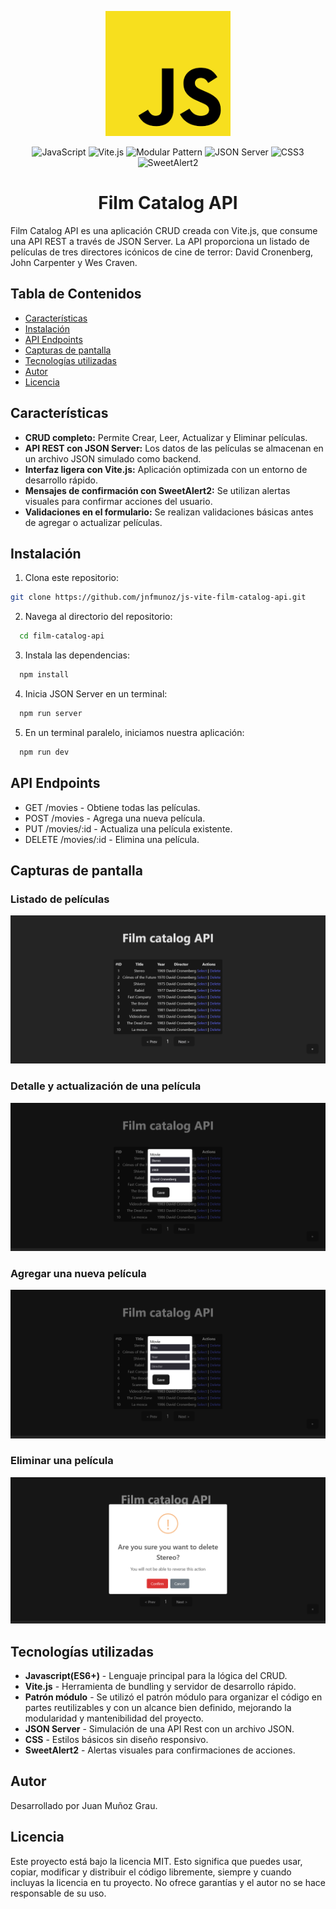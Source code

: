 <p align="center">
  <img src="screenshots/javascript-logo.png" alt="Javascript Logo" width="200">
</p>

<div align="center">
  <img src="https://img.shields.io/badge/JavaScript-ES6+-F7DF1E?style=flat&logo=javascript&logoColor=yellow" alt="JavaScript">
  <img src="https://img.shields.io/badge/Vite.js-646CFF?style=flat&logo=vite&logoColor=white" alt="Vite.js">
  <img src="https://img.shields.io/badge/Modular%20Pattern-3e8e41?style=flat&logo=javascript&logoColor=white" alt="Modular Pattern">
  <img src="https://img.shields.io/badge/JSON%20Server-323330?style=flat&logo=json&logoColor=white" alt="JSON Server">
  <img src="https://img.shields.io/badge/CSS3-1572B6?style=flat&logo=css3&logoColor=white" alt="CSS3">
  <img src="https://img.shields.io/badge/SweetAlert2-ff5a5f?style=flat&logo=javascript&logoColor=white" alt="SweetAlert2">

</div>

<div align=center>
  <h1>Film Catalog API</h1>
</div>
Film Catalog API es una aplicación CRUD creada con Vite.js, que consume una API REST a través de JSON Server. La API proporciona un listado de películas de tres directores icónicos de cine de terror: David Cronenberg, John Carpenter y Wes Craven.

## Tabla de Contenidos
- [Características](#características)
- [Instalación](#instalación)
- [API Endpoints](#api-endpoints)
- [Capturas de pantalla](#capturas-de-pantalla)
- [Tecnologías utilizadas](#tecnologías-utilizadas)
- [Autor](#autor)
- [Licencia](#licencia)

## Características
- **CRUD completo:** Permite Crear, Leer, Actualizar y Eliminar películas.
- **API REST con JSON Server:** Los datos de las películas se almacenan en un archivo JSON simulado como backend.
- **Interfaz ligera con Vite.js:** Aplicación optimizada con un entorno de desarrollo rápido.
- **Mensajes de confirmación con SweetAlert2:** Se utilizan alertas visuales para confirmar acciones del usuario.
- **Validaciones en el formulario:** Se realizan validaciones básicas antes de agregar o actualizar películas.

## Instalación
1. Clona este repositorio:
  ``` bash
  git clone https://github.com/jnfmunoz/js-vite-film-catalog-api.git
  ```
2. Navega al directorio del repositorio:
  ``` bash
    cd film-catalog-api
  ```
3. Instala las dependencias:
  ``` bash
    npm install
  ```
4. Inicia JSON Server en un terminal:
  ``` bash
    npm run server
  ```
5. En un terminal paralelo, iniciamos nuestra aplicación:
  ``` bash
    npm run dev
  ```
## API Endpoints
- GET /movies - Obtiene todas las películas.
- POST /movies - Agrega una nueva película.
- PUT /movies/:id - Actualiza una película existente.
- DELETE /movies/:id - Elimina una película.

## Capturas de pantalla 
### Listado de películas
<p align="center">
  <img src="screenshots\movie-list.png">
</p>

### Detalle y actualización de una película
<p align="center">
  <img src="screenshots\movie-detail.png">
</p>

### Agregar una nueva película
<p align="center">
  <img src="screenshots\movie-add.png">
</p>

### Eliminar una película
<p align="center">
  <img src="screenshots\movie-delete.png">
</p>

## Tecnologías utilizadas
- **Javascript(ES6+)** - Lenguaje principal para la lógica del CRUD.
- **Vite.js** - Herramienta de bundling y servidor de desarrollo rápido.
- **Patrón módulo** - Se utilizó el patrón módulo para organizar el código en partes reutilizables y con un alcance bien definido, mejorando la modularidad y mantenibilidad del proyecto.
- **JSON Server** - Simulación de una API Rest con un archivo JSON.
- **CSS** - Estilos básicos sin diseño responsivo.
- **SweetAlert2** - Alertas visuales para confirmaciones de acciones.

## Autor
Desarrollado por Juan Muñoz Grau.

## Licencia
Este proyecto está bajo la licencia MIT. Esto significa que puedes usar, copiar, modificar y distribuir el código libremente, siempre y cuando incluyas la licencia en tu proyecto. No ofrece garantías y el autor no se hace responsable de su uso.
